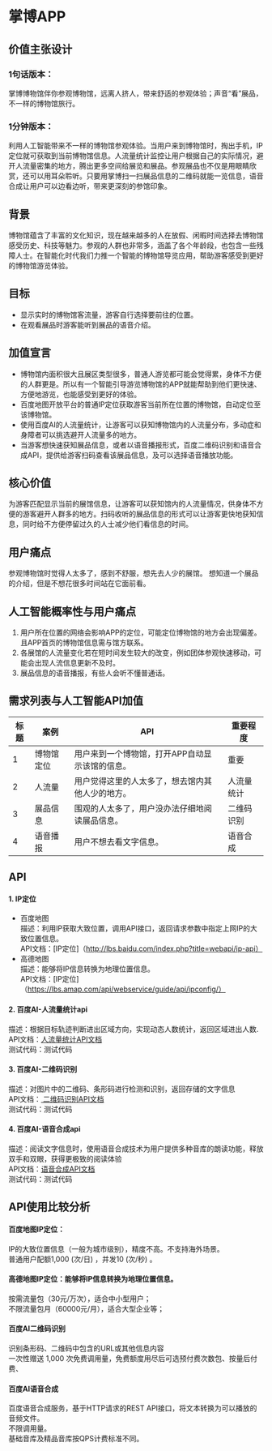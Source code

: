 # 掌博APP
## 价值主张设计
### 1句话版本： 
掌博博物馆伴你参观博物馆，远离人挤人，带来舒适的参观体验；声音“看”展品，不一样的博物馆旅行。
### 1分钟版本： 
利用人工智能带来不一样的博物馆参观体验。当用户来到博物馆时，掏出手机，IP定位就可获取到当前博物馆信息。人流量统计监控让用户根据自己的实际情况，避开人流量密集的地方，腾出更多空间给展览和展品。参观展品也不仅是用眼睛欣赏，还可以用耳朵聆听。只要用掌博扫一扫展品信息的二维码就能一览信息，语音合成让用户可以边看边听，带来更深刻的参馆印象。
## 背景
博物馆蕴含了丰富的文化知识，现在越来越多的人在放假、闲暇时间选择去博物馆感受历史、科技等魅力。参观的人群也非常多，涵盖了各个年龄段，也包含一些残障人士。在智能化时代我们力推一个智能的博物馆导览应用，帮助游客感受到更好的博物馆游览体验。

## 目标
-	显示实时的博物馆客流量，游客自行选择要前往的位置。
-	在观看展品时游客能听到展品的语音介绍。
## 加值宣言
-	博物馆内面积很大且展区类型很多，普通人游览都可能会觉得累，身体不方便的人群更是。所以有一个智能引导游览博物馆的APP就能帮助到他们更快速、方便地游览，也能感受到更好的体验。
-	百度地图开放平台的普通IP定位获取游客当前所在位置的博物馆，自动定位至该博物馆。
-	使用百度AI的人流量统计，让游客可以获知博物馆内的人流量分布，多动症和身障者可以挑选避开人流量多的地方。
-	当游客想快速获知展品信息，或者以语音播报形式，百度二维码识别和语音合成API，提供给游客扫码查看该展品信息，及可以选择语音播放功能。
## 核心价值
为游客匹配显示当前的展馆信息，让游客可以获知馆内的人流量情况，供身体不方便的游客避开人群多的地方。扫码收听的展品信息的形式可以让游客更快地获知信息，同时给不方便停留过久的人士减少他们看信息的时间。
## 用户痛点
参观博物馆时觉得人太多了，感到不舒服，想先去人少的展馆。
想知道一个展品的介绍，但是不想花很多时间站在它面前看。
## 人工智能概率性与用户痛点
1.	用户所在位置的网络会影响APP的定位，可能定位博物馆的地方会出现偏差。且APP首页的博物馆信息需与馆方联系。
2.	各展馆的人流量变化若在短时间发生较大的改变，例如团体参观快速移动，可能会出现人流信息更新不及时。
3.	展品信息的语音播报，有些人会听不懂普通话。
## 需求列表与人工智能API加值

| 标题 | 案例 | API | 重要程度 |
| - | - | - | - |
| 1 | 博物馆定位 | 用户来到一个博物馆，打开APP自动显示该馆的信息。 | 重要 |
| 2 | 人流量 | 用户觉得这里的人太多了，想去馆内其他人少的地方。| 人流量统计 | 重要 |
| 3 | 展品信息 | 围观的人太多了，用户没办法仔细地阅读展品信息。 | 二维码识别 | 重要 |
| 4 | 语音播报 | 用户不想去看文字信息。 | 语音合成 | 次重要 |

## API
#### 1. IP定位
- 百度地图  
描述：利用IP获取大致位置，调用API接口，返回请求参数中指定上网IP的大致位置信息。  
API文档：[IP定位]（http://lbs.baidu.com/index.php?title=webapi/ip-api）  
- 高德地图  
描述：能够将IP信息转换为地理位置信息。  
API文档：[IP定位]（https://lbs.amap.com/api/webservice/guide/api/ipconfig/）  
#### 2. 百度AI-人流量统计api  
描述：根据目标轨迹判断进出区域方向，实现动态人数统计，返回区域进出人数.  
API文档：[人流量统计API文档]( https://ai.baidu.com/ai-doc/BODY/7k3cpyy1t)  
测试代码：测试代码  

#### 3. 百度AI-二维码识别  
描述：对图片中的二维码、条形码进行检测和识别，返回存储的文字信息  
API文档：[ 二维码识别API文档]( https://ai.baidu.com/ai-doc/OCR/qk3h7y5o7)  
测试代码：测试代码  

#### 4.	百度AI-语音合成api  
描述：阅读文字信息时，使用语音合成技术为用户提供多种音库的朗读功能，释放双手和双眼，获得更极致的阅读体验  
API文档：[语音合成API文档]( https://ai.baidu.com/ai-doc/SPEECH/Gk38y8lzk)  
测试代码：测试代码  


## API使用比较分析
#### 百度地图IP定位：
IP的大致位置信息（一般为城市级别），精度不高。不支持海外场景。  
普通用户配额1,000 (次/日)	，并发10 (次/秒) 。  

#### 高德地图IP定位：能够将IP信息转换为地理位置信息。
按需流量包（30元/万次），适合中小型用户；  
不限流量包月（60000元/月），适合大型企业等；  

#### 百度AI二维码识别
识别条形码、二维码中包含的URL或其他信息内容  
一次性赠送 1,000 次免费调用量，免费额度用尽后可选预付费次数包、按量后付费、  

#### 百度AI语音合成
百度语音合成服务，基于HTTP请求的REST API接口，将文本转换为可以播放的音频文件。  
不限调用量。  
基础音库及精品音库按QPS计费标准不同。  
